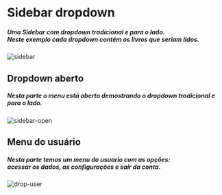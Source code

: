 # Sidebar dropdown

##### Uma Sidebar com dropdown tradicional e para o lado. <br/> Neste exemplo cada dropdown contém os livros que seriam lidos.
![sidebar](https://github.com/VitorSilvaTI/sidebar-dropdown/assets/73248933/08f90f34-4a23-4cd9-ac82-4887f8581a45)

## Dropdown aberto
##### Nesta parte o menu está aberto demostrando o dropdown tradicional e para o lado.
![sidebar-open](https://github.com/VitorSilvaTI/sidebar-dropdown/assets/73248933/71ecfacb-ff85-4dd5-9128-3ba8c492c51a)

## Menu do usuário
##### Nesta parte temos um menu do usuario com as opções: <br/> acessar os dados, as configurações e sair da conta.
![drop-user](https://github.com/VitorSilvaTI/sidebar-dropdown/assets/73248933/8768a8b5-9281-4552-97ae-db28200202e6)
